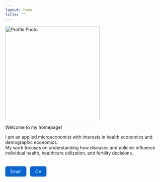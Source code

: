 ```yaml
---
layout: home
title: ""
---
```


<img src="/assets/profile2.png" alt="Profile Photo"  width="300">

Welcome to my homepage!

I am an applied microeconomist with interests in health economics and demographic economics.   
My work focuses on understanding how diseases and policies influence individual health, healthcare utilization, and fertility decisions.  

<div style="display: flex; gap: 12px; margin-top: 20px;">

  <a href="mailto:gn121259@naver.com" style="display: inline-block; padding: 8px 16px;
    background-color: #0366d6; color: white; text-decoration: none; border-radius: 6px;">
    Email
  </a>

  <a href="/assets/InhyukHwang_CV.pdf" download
    style="display: inline-block; padding: 8px 16px;
    background-color: #0366d6; color: white; text-decoration: none; border-radius: 6px;">
    CV
  </a>

</div>

<!--For more details, please check my [CV](https://www.dropbox.com/scl/fi/7uq42ccgo7codcf527rxw/CV_InhyukHwang.pdf?rlkey=cbzqmvc3qq0hn5flkxiqqio09&st=m0jxd2yk&dl=0).  
You can contact me at [gn121259@naver.com](mailto:gn121259@naver.com).--> 
